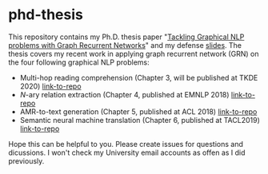 # phd-thesis
This repository contains my Ph.D. thesis paper "[Tackling Graphical NLP problems with Graph Recurrent Networks](https://arxiv.org/abs/1907.06142)" and my defense [slides](./thesis_talk.pdf).
The thesis covers my recent work in applying graph recurrent network (GRN) on the four following graphical NLP problems:

* Multi-hop reading comprehension (Chapter 3, will be published at TKDE 2020) [link-to-repo](https://github.com/freesunshine0316/MHQA)
* _N_-ary relation extraction (Chapter 4, published at EMNLP 2018) [link-to-repo](https://github.com/freesunshine0316/nary-grn)
* AMR-to-text generation (Chapter 5, published at ACL 2018) [link-to-repo](https://github.com/freesunshine0316/neural-graph-to-seq-mp)
* Semantic neural machine translation (Chapter 6, published at TACL2019) [link-to-repo](https://github.com/freesunshine0316/semantic-nmt)

Hope this can be helpful to you. Please create issues for questions and dicussions. 
I won't check my University email accounts as offen as I did previously. 
